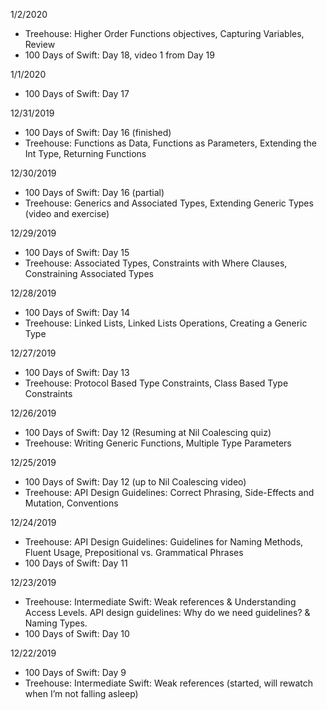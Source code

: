 1/2/2020
- Treehouse: Higher Order Functions objectives, Capturing Variables, Review
- 100 Days of Swift: Day 18, video 1 from Day 19

1/1/2020
- 100 Days of Swift: Day 17

12/31/2019
- 100 Days of Swift: Day 16 (finished)
- Treehouse: Functions as Data, Functions as Parameters, Extending the Int Type, Returning Functions

12/30/2019
- 100 Days of Swift: Day 16 (partial)
- Treehouse: Generics and Associated Types, Extending Generic Types (video and exercise)

12/29/2019
- 100 Days of Swift: Day 15
- Treehouse: Associated Types, Constraints with Where Clauses, Constraining Associated Types

12/28/2019
- 100 Days of Swift: Day 14
- Treehouse: Linked Lists, Linked Lists Operations, Creating a Generic Type

12/27/2019
- 100 Days of Swift: Day 13
- Treehouse: Protocol Based Type Constraints, Class Based Type Constraints

12/26/2019
- 100 Days of Swift: Day 12 (Resuming at Nil Coalescing quiz)
- Treehouse: Writing Generic Functions, Multiple Type Parameters

12/25/2019
- 100 Days of Swift: Day 12 (up to Nil Coalescing video)
- Treehouse: API Design Guidelines: Correct Phrasing, Side-Effects and Mutation, Conventions

12/24/2019
- Treehouse: API Design Guidelines: Guidelines for Naming Methods, Fluent Usage, Prepositional vs. Grammatical Phrases
- 100 Days of Swift: Day 11

12/23/2019
- Treehouse: Intermediate Swift: Weak references & Understanding Access Levels. API design guidelines: Why do we need guidelines? & Naming Types.
- 100 Days of Swift: Day 10

12/22/2019
- 100 Days of Swift: Day 9
- Treehouse: Intermediate Swift: Weak references (started, will rewatch when I’m not falling asleep)

